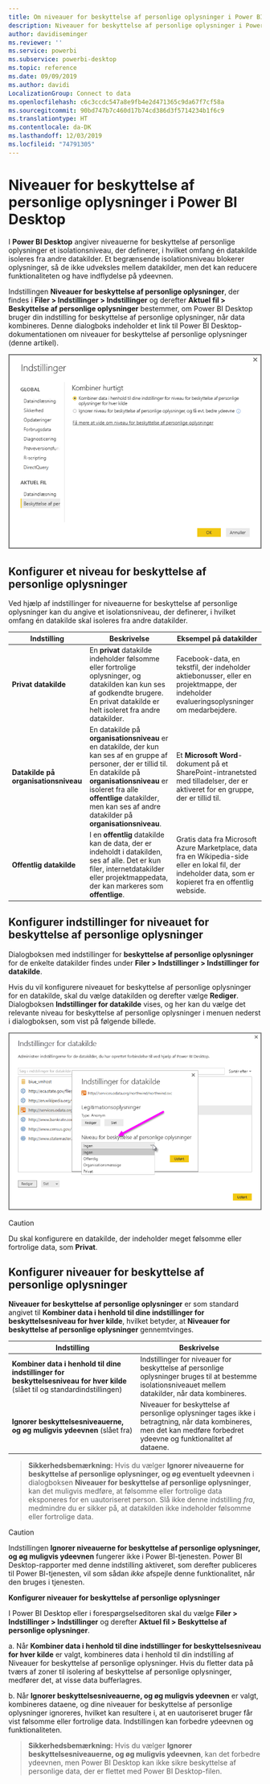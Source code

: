 ```yaml
---
title: Om niveauer for beskyttelse af personlige oplysninger i Power BI Desktop
description: Niveauer for beskyttelse af personlige oplysninger i Power BI Desktop
author: davidiseminger
ms.reviewer: ''
ms.service: powerbi
ms.subservice: powerbi-desktop
ms.topic: reference
ms.date: 09/09/2019
ms.author: davidi
LocalizationGroup: Connect to data
ms.openlocfilehash: c6c3ccdc547a8e9fb4e2d471365c9da67f7cf58a
ms.sourcegitcommit: 90bd747b7c460d17b74cd386d3f5714234b1f6c9
ms.translationtype: HT
ms.contentlocale: da-DK
ms.lasthandoff: 12/03/2019
ms.locfileid: "74791305"
---
```

# <a name="power-bi-desktop-privacy-levels"></a>Niveauer for beskyttelse af personlige oplysninger i Power BI Desktop
I **Power BI Desktop** angiver niveauerne for beskyttelse af personlige oplysninger et isolationsniveau, der definerer, i hvilket omfang én datakilde isoleres fra andre datakilder. Et begrænsende isolationsniveau blokerer oplysninger, så de ikke udveksles mellem datakilder, men det kan reducere funktionaliteten og have indflydelse på ydeevnen.

Indstillingen **Niveauer for beskyttelse af personlige oplysninger**, der findes i **Filer > Indstillinger > Indstillinger** og derefter **Aktuel fil > Beskyttelse af personlige oplysninger** bestemmer, om Power BI Desktop bruger din indstilling for beskyttelse af personlige oplysninger, når data kombineres. Denne dialogboks indeholder et link til Power BI Desktop-dokumentationen om niveauer for beskyttelse af personlige oplysninger (denne artikel).

![](media/desktop-privacy-levels/desktop_privacylevels1.png)

## <a name="configure-a-privacy-level"></a>Konfigurer et niveau for beskyttelse af personlige oplysninger
Ved hjælp af indstillinger for niveauerne for beskyttelse af personlige oplysninger kan du angive et isolationsniveau, der definerer, i hvilket omfang én datakilde skal isoleres fra andre datakilder.

| Indstilling | Beskrivelse | Eksempel på datakilder |
| --- | --- | --- |
| **Privat datakilde** |En **privat** datakilde indeholder følsomme eller fortrolige oplysninger, og datakilden kan kun ses af godkendte brugere. En privat datakilde er helt isoleret fra andre datakilder. |Facebook-data, en tekstfil, der indeholder aktiebonusser, eller en projektmappe, der indeholder evalueringsoplysninger om medarbejdere. |
| **Datakilde på organisationsniveau** |En datakilde på **organisationsniveau** er en datakilde, der kun kan ses af en gruppe af personer, der er tillid til. En datakilde på **organisationsniveau** er isoleret fra alle **offentlige** datakilder, men kan ses af andre datakilder på **organisationsniveau**. |Et **Microsoft Word**-dokument på et SharePoint-intranetsted med tilladelser, der er aktiveret for en gruppe, der er tillid til. |
| **Offentlig datakilde** |I en **offentlig** datakilde kan de data, der er indeholdt i datakilden, ses af alle. Det er kun filer, internetdatakilder eller projektmappedata, der kan markeres som **offentlige**. |Gratis data fra Microsoft Azure Marketplace, data fra en Wikipedia-side eller en lokal fil, der indeholder data, som er kopieret fra en offentlig webside. |

## <a name="configure-privacy-level-settings"></a>Konfigurer indstillinger for niveauet for beskyttelse af personlige oplysninger
Dialogboksen med indstillinger for **beskyttelse af personlige oplysninger** for de enkelte datakilder findes under **Filer > Indstillinger > Indstillinger for datakilde**.

Hvis du vil konfigurere niveauet for beskyttelse af personlige oplysninger for en datakilde, skal du vælge datakilden og derefter vælge **Rediger**. Dialogboksen **Indstillinger for datakilde** vises, og her kan du vælge det relevante niveau for beskyttelse af personlige oplysninger i menuen nederst i dialogboksen, som vist på følgende billede.

![](media/desktop-privacy-levels/desktop_privacylevels2.png)

> [!CAUTION]
> Du skal konfigurere en datakilde, der indeholder meget følsomme eller fortrolige data, som **Privat**.
> 

## <a name="configure-privacy-levels"></a>Konfigurer niveauer for beskyttelse af personlige oplysninger
**Niveauer for beskyttelse af personlige oplysninger** er som standard angivet til **Kombiner data i henhold til dine indstillinger for beskyttelsesniveau for hver kilde**, hvilket betyder, at **Niveauer for beskyttelse af personlige oplysninger** gennemtvinges.

| Indstilling | Beskrivelse |
| --- | --- |
| **Kombiner data i henhold til dine indstillinger for beskyttelsesniveau for hver kilde** (slået til og standardindstillingen) |Indstillinger for niveauer for beskyttelse af personlige oplysninger bruges til at bestemme isolationsniveauet mellem datakilder, når data kombineres. |
| **Ignorer beskyttelsesniveauerne, og øg muligvis ydeevnen** (slået fra) |Niveauer for beskyttelse af personlige oplysninger tages ikke i betragtning, når data kombineres, men det kan medføre forbedret ydeevne og funktionalitet af dataene. |

> **Sikkerhedsbemærkning:** Hvis du vælger **Ignorer niveauerne for beskyttelse af personlige oplysninger, og øg eventuelt ydeevnen** i dialogboksen **Niveauer for beskyttelse af personlige oplysninger**, kan det muligvis medføre, at følsomme eller fortrolige data eksponeres for en uautoriseret person. Slå ikke denne indstilling *fra*, medmindre du er sikker på, at datakilden ikke indeholder følsomme eller fortrolige data.
> 
> 

> [!CAUTION]
> Indstillingen **Ignorer niveauerne for beskyttelse af personlige oplysninger, og øg muligvis ydeevnen** fungerer ikke i Power BI-tjenesten. Power BI Desktop-rapporter med denne indstilling aktiveret, som derefter publiceres til Power BI-tjenesten, vil som sådan *ikke* afspejle denne funktionalitet, når den bruges i tjenesten.
> 

**Konfigurer niveauer for beskyttelse af personlige oplysninger**

I Power BI Desktop eller i forespørgselseditoren skal du vælge **Filer > Indstillinger > Indstillinger** og derefter **Aktuel fil > Beskyttelse af personlige oplysninger**.

a. Når **Kombiner data i henhold til dine indstillinger for beskyttelsesniveau for hver kilde** er valgt, kombineres data i henhold til din indstilling af Niveauer for beskyttelse af personlige oplysninger. Hvis du fletter data på tværs af zoner til isolering af beskyttelse af personlige oplysninger, medfører det, at visse data bufferlagres.

b. Når **Ignorer beskyttelsesniveauerne, og øg muligvis ydeevnen** er valgt, kombineres dataene, og dine niveauer for beskyttelse af personlige oplysninger ignoreres, hvilket kan resultere i, at en uautoriseret bruger får vist følsomme eller fortrolige data. Indstillingen kan forbedre ydeevnen og funktionaliteten.

> **Sikkerhedsbemærkning:** Hvis du vælger **Ignorer beskyttelsesniveauerne, og øg muligvis ydeevnen**, kan det forbedre ydeevnen, men Power BI Desktop kan ikke sikre beskyttelse af personlige data, der er flettet med Power BI Desktop-filen.
> 
> 

